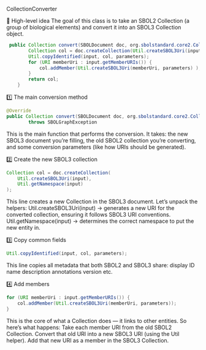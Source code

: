 CollectionConverter

🧠 High-level idea
The goal of this class is to take an SBOL2 Collection (a group of biological elements)
and convert it into an SBOL3 Collection object.

```java
 public Collection convert(SBOLDocument doc, org.sbolstandard.core2.Collection input, Parameters parameters) throws SBOLGraphException {  
        Collection col = doc.createCollection(Util.createSBOL3Uri(input),Util.getNamespace(input));
        Util.copyIdentified(input, col, parameters);
        for (URI memberUri : input.getMemberURIs()) {
        	col.addMember(Util.createSBOL3Uri(memberUri, parameters) );
        }
        return col;
    }
```


1️⃣ The main conversion method
```java
@Override
public Collection convert(SBOLDocument doc, org.sbolstandard.core2.Collection input, Parameters parameters)
        throws SBOLGraphException 
```
This is the main function that performs the conversion.
It takes:
    the new SBOL3 document you’re filling,
    the old SBOL2 collection you’re converting,
    and some conversion parameters (like how URIs should be generated).


2️⃣ Create the new SBOL3 collection
```java
Collection col = doc.createCollection(
    Util.createSBOL3Uri(input),
    Util.getNamespace(input)
);
```
This line creates a new Collection in the SBOL3 document.
Let’s unpack the helpers:
    Util.createSBOL3Uri(input) → generates a new URI for the converted collection, ensuring it follows SBOL3 URI conventions.
    Util.getNamespace(input) → determines the correct namespace to put the new entity in.


3️⃣ Copy common fields
```java
Util.copyIdentified(input, col, parameters);
```
This line copies all metadata that both SBOL2 and SBOL3 share:
    display ID
    name
    description
    annotations
    version
    etc.


4️⃣ Add members
```java
for (URI memberUri : input.getMemberURIs()) {
    col.addMember(Util.createSBOL3Uri(memberUri, parameters));
}
```
This is the core of what a Collection does — it links to other entities.
So here’s what happens:
    Take each member URI from the old SBOL2 Collection.
    Convert that old URI into a new SBOL3 URI (using the Util helper).
    Add that new URI as a member in the SBOL3 Collection.

